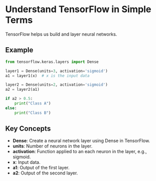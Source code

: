 # Understand TensorFlow in Simple Terms

TensorFlow helps us build and layer neural networks.

## Example

```python
from tensorflow.keras.layers import Dense

layer1 = Dense(units=3, activation='sigmoid')
a1 = layer1(x)  # x is the input data

layer2 = Dense(units=2, activation='sigmoid')
a2 = layer2(a1)

if a2 > 0.5:
    print("Class A")
else:
    print("Class B")
```

## Key Concepts

- **Dense**: Create a neural network layer using Dense in TensorFlow.
- **units**: Number of neurons in the layer.
- **activation**: Function applied to an each neuron in the layer, e.g., sigmoid.
- **x**: Input data.
- **a1**: Output of the first layer.
- **a2**: Output of the second layer.